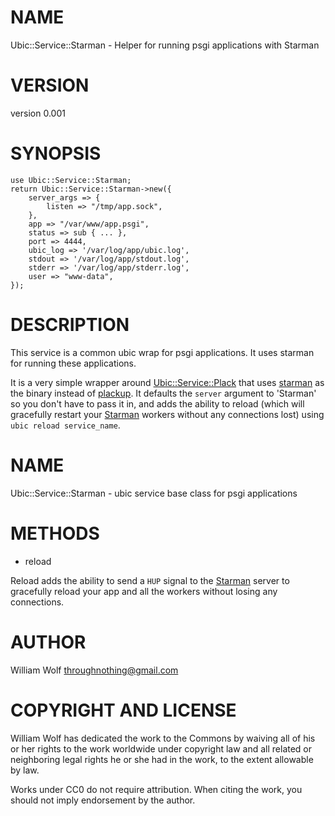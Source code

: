 # NAME

Ubic::Service::Starman - Helper for running psgi applications with Starman

# VERSION

version 0.001

# SYNOPSIS

    use Ubic::Service::Starman;
    return Ubic::Service::Starman->new({
        server_args => {
            listen => "/tmp/app.sock",
        },
        app => "/var/www/app.psgi",
        status => sub { ... },
        port => 4444,
        ubic_log => '/var/log/app/ubic.log',
        stdout => '/var/log/app/stdout.log',
        stderr => '/var/log/app/stderr.log',
        user => "www-data",
    });

# DESCRIPTION

This service is a common ubic wrap for psgi applications.
It uses starman for running these applications.

It is a very simple wrapper around [Ubic::Service::Plack](http://search.cpan.org/perldoc?Ubic::Service::Plack) that
uses [starman](http://search.cpan.org/perldoc?starman) as the binary instead of [plackup](http://search.cpan.org/perldoc?plackup).  It
defaults the `server` argument to 'Starman' so you don't have to pass
it in, and adds the ability to reload (which will gracefully restart
your [Starman](http://search.cpan.org/perldoc?Starman) workers without any connections lost) using
`ubic reload service_name`.

# NAME

Ubic::Service::Starman - ubic service base class for psgi applications

# METHODS

- reload

Reload adds the ability to send a `HUP` signal to the [Starman](http://search.cpan.org/perldoc?Starman) server
to gracefully reload your app and all the workers without losing any
connections.

# AUTHOR

William Wolf <throughnothing@gmail.com>

# COPYRIGHT AND LICENSE



William Wolf has dedicated the work to the Commons by waiving all of his
or her rights to the work worldwide under copyright law and all related or
neighboring legal rights he or she had in the work, to the extent allowable by
law.

Works under CC0 do not require attribution. When citing the work, you should
not imply endorsement by the author.